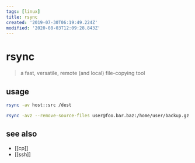 ```yaml
---
tags: [linux]
title: rsync
created: '2019-07-30T06:19:49.224Z'
modified: '2020-08-03T12:09:28.843Z'
---
```


# rsync

> a fast, versatile, remote (and local) file-copying tool

## usage
```sh
rsync -av host::src /dest

rsync -avz --remove-source-files user@foo.bar.baz:/home/user/backup.gz.tar .
```

## see also
- [[cp]]
- [[ssh]]
